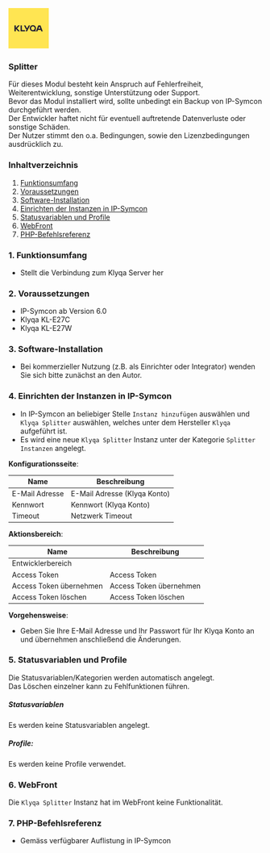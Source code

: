 [![Image](../imgs/Klyqa_Logo.png)](https://klyqa.de)

### Splitter

Für dieses Modul besteht kein Anspruch auf Fehlerfreiheit, Weiterentwicklung, sonstige Unterstützung oder Support.  
Bevor das Modul installiert wird, sollte unbedingt ein Backup von IP-Symcon durchgeführt werden.  
Der Entwickler haftet nicht für eventuell auftretende Datenverluste oder sonstige Schäden.  
Der Nutzer stimmt den o.a. Bedingungen, sowie den Lizenzbedingungen ausdrücklich zu.

### Inhaltverzeichnis

1. [Funktionsumfang](#1-funktionsumfang)
2. [Voraussetzungen](#2-voraussetzungen)
3. [Software-Installation](#3-software-installation)
4. [Einrichten der Instanzen in IP-Symcon](#4-einrichten-der-instanzen-in-ip-symcon)
5. [Statusvariablen und Profile](#5-statusvariablen-und-profile)
6. [WebFront](#6-webfront)
7. [PHP-Befehlsreferenz](#7-php-befehlsreferenz)

### 1. Funktionsumfang

* Stellt die Verbindung zum Klyqa Server her

### 2. Voraussetzungen

- IP-Symcon ab Version 6.0
- Klyqa KL-E27C
- Klyqa KL-E27W

### 3. Software-Installation

* Bei kommerzieller Nutzung (z.B. als Einrichter oder Integrator) wenden Sie sich bitte zunächst an den Autor.

### 4. Einrichten der Instanzen in IP-Symcon

- In IP-Symcon an beliebiger Stelle `Instanz hinzufügen` auswählen und `Klyqa Splitter` auswählen, welches unter dem Hersteller `Klyqa` aufgeführt ist.
- Es wird eine neue `Klyqa Splitter` Instanz unter der Kategorie `Splitter Instanzen` angelegt.

__Konfigurationsseite__:

Name            | Beschreibung
--------------- | -----------------------------------------
E-Mail Adresse  | E-Mail Adresse (Klyqa Konto)
Kennwort        | Kennwort (Klyqa Konto)
Timeout         | Netzwerk Timeout

__Aktionsbereich__:

Name                    | Beschreibung
----------------------- | ----------------------------------------------
Entwicklerbereich       |
Access Token            | Access Token
Access Token übernehmen | Access Token übernehmen
Access Token löschen    | Access Token löschen

__Vorgehensweise__:

* Geben Sie Ihre E-Mail Adresse und Ihr Passwort für Ihr Klyqa Konto an und übernehmen anschließend die Änderungen.

### 5. Statusvariablen und Profile

Die Statusvariablen/Kategorien werden automatisch angelegt.  
Das Löschen einzelner kann zu Fehlfunktionen führen.

##### Statusvariablen

Es werden keine Statusvariablen angelegt.

##### Profile:

Es werden keine Profile verwendet.

### 6. WebFront

Die `Klyqa Splitter` Instanz hat im WebFront keine Funktionalität.

### 7. PHP-Befehlsreferenz

* Gemäss verfügbarer Auflistung in IP-Symcon